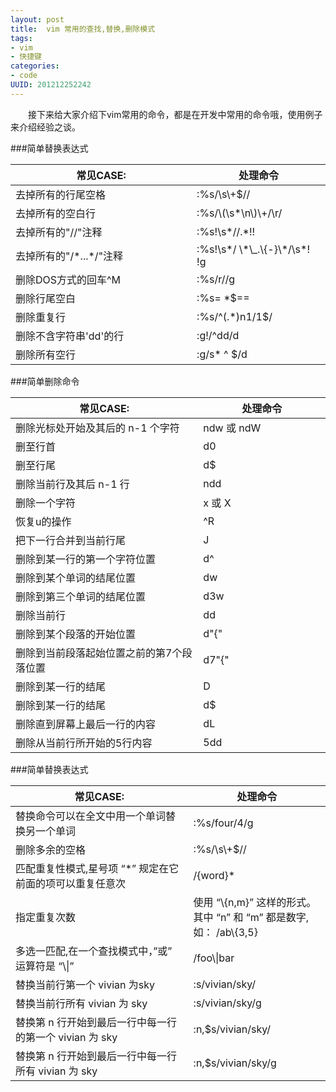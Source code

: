 ```yaml
--- 
layout: post
title:  vim 常用的查找,替换,删除模式
tags: 
- vim
- 快捷键
categories:
- code
UUID: 201212252242
---
```

    
 　　接下来给大家介绍下vim常用的命令，都是在开发中常用的命令哦，使用例子来介绍经验之谈。


###简单替换表达式
<table>
  <tbody>
    <tr>
      <th style="width:350px;">常见CASE:</th>
      <th style="width:230px;">处理命令</th>
    </tr>
  </tbody>
  <tbody>
    <tr>
      <td>去掉所有的行尾空格</hd>
      <td>
      :%s/\s\+$//
      </td>
    </tr>
    <tr>
      <td>
      去掉所有的空白行
      </hd>
      <td> 
      :%s/\(\s*\n\)\+/\r/
      </td>
    </tr>
    <tr>
      <td>
      去掉所有的"//"注释
      </hd>
      <td> 
      :%s!\s*//.*!!
      </td>
    </tr>
    <tr>
      <td>
      去掉所有的"/*...*/"注释
      </hd>
      <td> 
      :%s!\s*/ \*\_.\{-}\*/\s*! !g
      </td>
    </tr>
    <tr>
      <td>
      删除DOS方式的回车^M
      </hd>
      <td> 
      :%s/r//g
      </td>
    </tr>
    <tr>
      <td>
      删除行尾空白
      </hd>
      <td> 
       :%s= *$==
      </td>
    </tr>
    <tr>
      <td>
        删除重复行
      </hd>
      <td> 
      :%s/^(.*)n1/1$/
      </td>
    </tr>
    <tr>
      <td>
      删除不含字符串'dd'的行
      </hd>
      <td> 
      :g!/^dd/d
      </td>
    </tr>
    <tr>
      <td>
      删除所有空行
      </hd>
      <td> 
      :g/s* ^ $/d
      </td>
    </tr>

  </tbody>
</table>

###简单删除命令
<table>
  <tbody>
    <tr>
      <th style="width:350px;">常见CASE:</th>
      <th style="width:230px;">处理命令</th>
    </tr>
  </tbody>
  <tbody>
    <tr>
      <td>
      删除光标处开始及其后的 n-1 个字符
      </hd>
      <td>
      ndw 或 ndW
      </td>
    </tr>
    <tr>
      <td>
      删至行首
      </hd>
      <td> 
      d0
      </td>
    </tr>
    <tr>
      <td>
      删至行尾
      </hd>
      <td> 
      d$
      </td>
    </tr>
    <tr>
      <td>
      删除当前行及其后 n-1 行
      </hd>
      <td> 
      ndd
      </td>
    </tr>
    <tr>
      <td>
      删除一个字符
      </hd>
      <td> 
      x 或 X
      </td>
    </tr>
    <tr>
      <td>
      恢复u的操作 
      </hd>
      <td> 
      ^R
      </td>
    </tr>
    <tr>
      <td>
      把下一行合并到当前行尾
      </hd>
      <td> 
      J
      </td>
    </tr>
    <tr>
      <td>
      删除到某一行的第一个字符位置
      </hd>
      <td> 
      d^
      </td>
    </tr>
    <tr>
      <td>
      删除到某个单词的结尾位置
      </hd>
      <td> 
      dw
      </td>
    </tr>
    <tr>
      <td>
      删除到第三个单词的结尾位置 
      </hd>
      <td> 
      d3w
      </td>
    </tr>
    <tr>
      <td>
      删除当前行
      </hd>
      <td> 
      dd
      </td>
    </tr>
    <tr>
      <td>
      删除到某个段落的开始位置
      </hd>
      <td> 
      d"{"
      </td>
    </tr>
    <tr>
      <td>
      删除到当前段落起始位置之前的第7个段落位置
      </hd>
      <td> 
      d7"{"
      </td>
    </tr>
    <tr>
      <td>
      删除到某一行的结尾
      </hd>
      <td> 
      D
      </td>
    </tr>
    <tr>
      <td>
      删除到某一行的结尾
      </hd>
      <td> 
      d$
      </td>
    </tr>
    <tr>
      <td>
      删除直到屏幕上最后一行的内容
      </hd>
      <td> 
      dL
      </td>
    </tr>
    <tr>
      <td>
      删除从当前行所开始的5行内容
      </hd>
      <td> 
      5dd
      </td>
    </tr>
  </tbody>
</table>
###简单替换表达式
<table>
  <tbody>
    <tr>
      <th style="width:350px;">常见CASE:</th>
      <th style="width:230px;">处理命令</th>
    </tr>
  </tbody>
  <tbody>
    <tr>
      <td>
      替换命令可以在全文中用一个单词替换另一个单词
      </hd>
      <td>
      :%s/four/4/g
      </td>
    </tr>
    <tr>
      <td>
      删除多余的空格
      </hd>
      <td> 
      :%s/\s\+$//
      </td>
    </tr>
    <tr>
      <td>
      匹配重复性模式,星号项 “*” 规定在它前面的项可以重复任意次
      </hd>
      <td> 
       /{word}*
      </td>
    </tr>
    <tr>
      <td>
    指定重复次数
      </hd>
      <td> 
      使用 “\{n,m}” 这样的形式。其中 “n” 和 “m” 都是数字,如：
       /ab\{3,5}
      </td>
    </tr>
    <tr>
      <td>
        多选一匹配,在一个查找模式中，”或” 运算符是 “\|” 
      </hd>
      <td> 
       /foo\|bar
      </td>
    </tr>
    <tr>
      <td>
      替换当前行第一个 vivian 为sky
      </hd>
      <td> 
      :s/vivian/sky/
      </td>
    </tr>
    <tr>
      <td>
      替换当前行所有 vivian 为 sky
      </hd>
      <td> 
      :s/vivian/sky/g
      </td>
    </tr>
    <tr>
      <td>
      替换第 n 行开始到最后一行中每一行的第一个 vivian 为 sky
      </hd>
      <td> 
      :n,$s/vivian/sky/ 
      </td>
    </tr>
    <tr>
      <td>
      替换第 n 行开始到最后一行中每一行所有 vivian 为 sky
      </hd>
      <td> 
      :n,$s/vivian/sky/g
      </td>
    </tr>
  </tbody>
</table>

